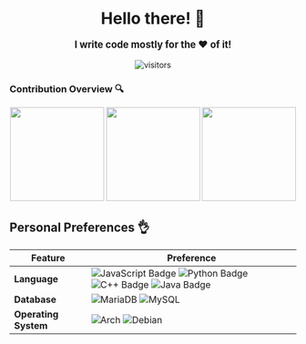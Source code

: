 <div align="center">
    <h1 style="font-weight: bolder;">Hello there! 👋</h1>
    <p style="font-weight: bolder; font-size: larger;">I write code mostly for the ❤️ of it!</p>
    <img src="https://visitor-badge.laobi.icu/badge?page_id=gingerchicken.gingerchicken" alt="visitors"/>
</div>

### Contribution Overview 🔍
<div align="center">
    <span>
        <img height=165px src="https://github-readme-stats.vercel.app/api?username=gingerchicken&show_icons=true&theme=radical&include_all_commits=true">
    </span>
    <span>
        <img height=165px src="https://github-readme-stats.vercel.app/api/top-langs/?username=gingerchicken&theme=radical&layout=compact">
    </span>
    <span>
        <img height=165px src="https://github-readme-streak-stats.herokuapp.com/?user=gingerchicken"></img>
    </span>
</div>

## Personal Preferences 👌
 Feature | Preference
--- | --- 
**Language**  | ![JavaScript Badge](https://img.shields.io/badge/-JavaScript-3776AB?style=flat&logo=JavaScript&logoColor=white) ![Python Badge](https://img.shields.io/badge/-Python-3776AB?style=flat&logo=Python&logoColor=white) ![C++ Badge](https://img.shields.io/badge/-C%2B%2B-3776AB?style=flat&logo=C%2B%2B&logoColor=white) ![Java Badge](https://img.shields.io/badge/-Java-3776AB?style=flat&logo=OpenJDK&logoColor=white)
**Database**  | <img alt="MariaDB" src="https://img.shields.io/badge/MariaDB-%2300f.svg?logo=mariadb&amp;logoColor=white" style="max-width: 100%;"> <img alt="MySQL" src="https://img.shields.io/badge/MySQL-%2300f.svg?logo=MySQL&amp;logoColor=white" style="max-width: 100%;">
**Operating System**  | <img alt="Arch" src="https://img.shields.io/badge/Arch%20Linux-black?logo=arch-linux"> <img alt="Debian" src="https://img.shields.io/badge/Debian-black?logo=Debian">

<!-- Shoutout to https://github.com/BEPb/BEPb for the inspiration ❤️ -->
